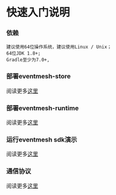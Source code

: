 # 快速入门说明

### 依赖

```
建议使用64位操作系统，建议使用Linux / Unix；
64位JDK 1.8+;
Gradle至少为7.0+, 
```

### 部署eventmesh-store

阅读更多[这里](eventmesh-store-quickstart.zh-CN.md)

### 部署eventmesh-runtime

阅读更多[这里](eventmesh-runtime-quickstart.zh-CN.md)

### 运行eventmesh sdk演示

阅读更多[这里](eventmesh-sdk-java-quickstart.zh-CN.md)

### 通信协议

阅读更多[这里](eventmesh-runtime-protocol.zh-CN.md)